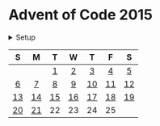 # Advent of Code 2015

<details>
  <summary>Setup</summary>

  Using [asdf](https://asdf-vm.com/#/):

  ```sh
  asdf plugin add erlang
  asdf plugin add elixir
  asdf install
  ```
</details>

|  S   |  M   |  T   |  W  |  T   |  F   |  S   |
| :--: | :--: | :-:  | :-: | :-:  | :-:  | :-:  |
|      |      | [1]  | [2] | [3]  | [4]  | [5]  |
|  [6] | [7]  | [8]  | [9] | [10] | [11] | [12] |
| [13] | [14] | [15] | [16]| [17] | [18] | [19] |
| [20] | [21] | 22   | 23  | 24   | 25   |      |

[1]: ./lib/2015/1.ex
[2]: ./lib/2015/2.ex
[3]: ./lib/2015/3.ex
[4]: ./lib/2015/4.ex
[5]: ./lib/2015/5.ex
[6]: ./lib/2015/6.ex
[7]: ./lib/2015/7.ex
[8]: ./lib/2015/8.ex
[9]: ./lib/2015/9.ex
[10]: ./lib/2015/10.ex
[11]: ./lib/2015/11.ex
[12]: ./lib/2015/12.ex
[13]: ./lib/2015/13.ex
[14]: ./lib/2015/14.ex
[15]: ./lib/2015/15.ex
[16]: ./lib/2015/16.ex
[17]: ./lib/2015/17.ex
[18]: ./lib/2015/18.ex
[19]: ./lib/2015/19.ex
[20]: ./lib/2015/20.ex
[21]: ./lib/2015/21.ex
